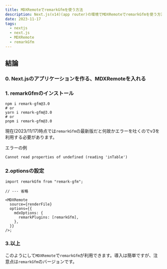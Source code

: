 ```yaml
---
title: MDXRemoteでremarkGfmを使う方法
description: Next.js(v14)(app router)の環境でMDXRemoteでremarkGfmを使う方法に付いて解説します。
date: 2023-11-17
tags:
  - nextjs
  - next.js
  - MDXRemote
  - remarkGfm
---
```


## 結論

### 0. Next.jsのアプリケーションを作る、MDXRemoteを入れる

### 1. remarkGfmのインストール

```bach
npm i remark-gfm@3.0
# or
yarn i remark-gfm@3.0
# or
pnpm i remark-gfm@3.0
```

現在(2023/11/17)時点では`remarkGfm`の最新版だと何故かエラーを吐くのでv3を利用する必要があります。

エラーの例

```txt
Cannot read properties of undefined (reading 'inTable')
```

### 2.optionsの設定

```tsx
import remarkGfm from "remark-gfm";

// --- 省略

<MDXRemote
  source={renderFile}
  options={{
    mdxOptions: {
      remarkPlugins: [remarkGfm],
    },
  }}
/>;
```

### 3.以上

このようにして`MDXRemote`で`remarkGfm`が利用できます。導入は簡単ですが、注意点は`remarkGfm`のバージョンです。
